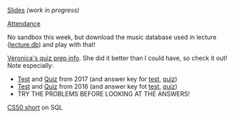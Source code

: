 [Slides](https://docs.google.com/presentation/d/1dsn4xjGMdyskPG7X-sa3uqhvdBB3iSz-sbsyQBktMrs/edit?usp=sharing) _(work in progress)_

[Attendance](https://docs.google.com/forms/d/e/1FAIpQLSdaon-SJlc0inNeTwaY968V4M64LECtyEbZLT0lXxQszqB7Hg/viewform?usp=sf_link)

No sandbox this week, but download the music database used in lecture ([lecture.db](https://cdn.cs50.net/2018/fall/lectures/8/src8/)) and play with that!

[Veronica's quiz prep info](https://veronicanutting.github.io/section/quiz). She did it better than I could have, so check it out!
Note especially:
* [Test](http://cdn.cs50.net/2017/fall/test/test.html) and [Quiz](http://cdn.cs50.net/2017/fall/quiz/quiz.html) from 2017 (and answer key for [test](http://cdn.cs50.net/2017/fall/test/key.html), [quiz](http://cdn.cs50.net/2017/fall/quiz/key.html))
* [Test](http://cdn.cs50.net/2016/fall/test/test.html) and [Quiz](http://cdn.cs50.net/2016/fall/quiz/quiz.html) from 2016 (and answer key fot [test](http://cdn.cs50.net/2016/fall/test/key.html), [quiz](http://cdn.cs50.net/2016/fall/quiz/key.html))
* TRY THE PROBLEMS BEFORE LOOKING AT THE ANSWERS!

[CS50 short](https://www.youtube.com/watch?v=xgyc_wOQt2Y&index=2&list=PLhQjrBD2T383avGUWA_h8DeDDSleg8eh_) on SQL
